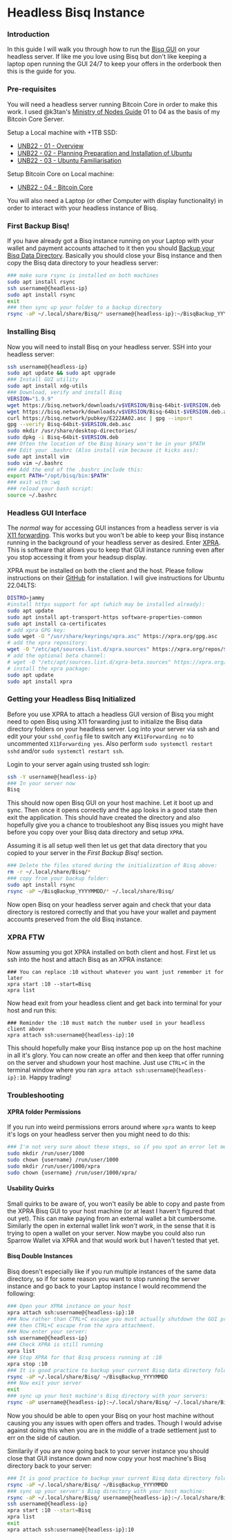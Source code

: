 # Headless Bisq Instance

### Introduction

In this guide I will walk you through how to run the [Bisq GUI](https://bisq.network/) on your headless server. If like me you love using Bisq but don't like keeping a laptop open running the GUI 24/7 to keep your offers in the orderbook then this is the guide for you.

### Pre-requisites

You will need a headless server running Bitcoin Core in order to make this work. I used @k3tan's [Ministry of Nodes Guide](https://youtube.com/playlist?list=PLCRbH-IWlcW2A_kpx2XwAMgT0rcZEZ2Cg) 01 to 04 as the basis of my Bitcoin Core Server.

Setup a Local machine with +1TB SSD:
- [UNB22 - 01 - Overview](https://youtu.be/9Kb7TobTNPI)
- [UNB22 - 02 - Planning Preparation and Installation of Ubuntu](https://youtu.be/siCQvYD6pro)
- [UNB22 - 03 - Ubuntu Familiarisation](https://youtu.be/YpRuP_X1D2s)

Setup Bitcoin Core on Local machine:
- [UNB22 - 04 - Bitcoin Core](https://youtu.be/fx_mLXISrfM) 

You will also need a Laptop (or other Computer with display functionality) in order to interact with your headless instance of Bisq.

### First Backup Bisq!

If you have already got a Bisq instance running on your Laptop with your wallet and payment accounts attached to it then you should [Backup your Bisq Data Directory](https://bisq.wiki/Backing_up_application_data). Basically you should close your Bisq instance and then copy the Bisq data directory to your headless server:

```bash
### make sure rsync is installed on both machines
sudo apt install rsync
ssh username@{headless-ip}
sudo apt install rsync
exit
### then sync up your folder to a backup directory
rsync -aP ~/.local/share/Bisq/* username@{headless-ip}:~/BisqBackup_YYYYMMDD/
```

### Installing Bisq

Now you will need to install Bisq on your headless server. SSH into your headless server:

```bash
ssh username@{headless-ip}
sudo apt update && sudo apt upgrade
### Install GUI utility
sudo apt install xdg-utils
### Download, verify and install Bisq
VERSION="1.9.9"
wget https://bisq.network/downloads/v$VERSION/Bisq-64bit-$VERSION.deb
wget https://bisq.network/downloads/v$VERSION/Bisq-64bit-$VERSION.deb.asc
curl https://bisq.network/pubkey/E222AA02.asc | gpg --import
gpg --verify Bisq-64bit-$VERSION.deb.asc
sudo mkdir /usr/share/desktop-directories/
sudo dpkg -i Bisq-64bit-$VERSION.deb
### Often the location of the Bisq binary won't be in your $PATH
### Edit your .bashrc (Also install vim because it kicks ass):
sudo apt install vim
sudo vim ~/.bashrc
### Add the end of the .bashrc include this:
export PATH="/opt/bisq/bin:$PATH"
### exit with :wq
### reload your bash script:
source ~/.bashrc
```

### Headless GUI Interface

The _normal_ way for accessing GUI instances from a headless server is via [X11 forwarding](https://nulb.app/x4mxj). This works but you won't be able to keep your Bisq instance running in the background of your headless server as desired. Enter [XPRA](https://www.xpra.org/). This is software that allows you to keep that GUI instance running even after you stop accessing it from your headsup display.

XPRA must be installed on both the client and the host. Please follow instructions on their [GitHub](https://github.com/Xpra-org/xpra) for installation. I will give instructions for Ubuntu 22.04LTS:

```bash
DISTRO=jammy
#install https support for apt (which may be installed already):
sudo apt update
sudo apt install apt-transport-https software-properties-common
sudo apt install ca-certificates
# add xpra GPG key:
sudo wget -O "/usr/share/keyrings/xpra.asc" https://xpra.org/gpg.asc
# add the xpra repository:
wget -O "/etc/apt/sources.list.d/xpra.sources" https://xpra.org/repos/$DISTRO/xpra.sources
# add the optional beta channel:
# wget -O "/etc/apt/sources.list.d/xpra-beta.sources" https://xpra.org/repos/$DISTRO/xpra-beta.sources
# install the xpra package:
sudo apt update
sudo apt install xpra
```

### Getting your Headless Bisq Initialized

Before you use XPRA to attach a headless GUI version of Bisq you might need to open Bisq using X11 forwarding just to initialize the Bisq data directory folders on your headless server. Log into your server via ssh and edit your your `sshd_config` file to switch any `#X11Forwarding no` to uncommented `X11Forwarding yes`. Also perform `sudo systemctl restart sshd` and/or `sudo systemctl restart ssh`.

Login to your server again using trusted ssh login:
```bash
ssh -Y username@{headless-ip}
### In your server now
Bisq
```

This should now open Bisq GUI on your host machine. Let it boot up and sync. Then once it opens correctly and the app looks in a good state then exit the application. This should have created the directory and also hopefully give you a chance to troubleshoot any Bisq issues you might have before you copy over your Bisq data directory and setup `XPRA`.

Assuming it is all setup well then let us get that data directory that you copied to your server in the _First Backup Bisq!_ section.
```bash
### Delete the files stored during the initialization of Bisq above:
rm -r ~/.local/share/Bisq/*
### copy from your backup folder:
sudo apt install rsync
rsync -aP ~/BisqBackup_YYYYMMDD/* ~/.local/share/Bisq/
```
Now open Bisq on your headless server again and check that your data directory is restored correctly and that you have your wallet and payment accounts preserved from the old Bisq instance.

### XPRA FTW

Now assuming you got XPRA installed on both client and host. First let us ssh into the host and attach Bisq as an XPRA instance:
```
### You can replace :10 without whatever you want just remember it for later
xpra start :10 --start=Bisq
xpra list
```
Now head exit from your headless client and get back into terminal for your host and run this:
```
### Reminder the :10 must match the number used in your headless client above
xpra attach ssh:username@{headless-ip}:10
```

This should hopefully make your Bisq instance pop up on the host machine in all it's glory. You can now create an offer and then keep that offer running on the server and shudown your host machine. Just use `CTRL+C` in the terminal window where you ran `xpra attach ssh:username@{headless-ip}:10`. Happy trading!

### Troubleshooting
#### XPRA folder Permissions
If you run into weird permissions errors around where `xpra` wants to keep it's logs on your headless server then you might need to do this:
```bash
### I'm not very sure about these steps, so if you spot an error let me know:
sudo mkdir /run/user/1000
sudo chown {username} /run/user/1000
sudo mkdir /run/user/1000/xpra
sudo chown {username} /run/user/1000/xpra/
```
#### Usability Quirks
Small quirks to be aware of, you won't easily be able to copy and paste from the XPRA Bisq GUI to your host machine (or at least I haven't figured that out yet). This can make paying from an external wallet a bit cumbersome. Similarly the open in external wallet link _won't work_, in the sense that it is trying to open a wallet on your server. Now maybe you could also run Sparrow Wallet via XPRA and that would work but I haven't tested that yet.

#### Bisq Double Instances
Bisq doesn't especially like if you run multiple instances of the same data directory, so if for some reason you want to stop running the server instance and go back to your Laptop instance I would recommend the following:
```bash
### Open your XPRA instance on your host
xpra attach ssh:username@{headless-ip}:10
### Now rather than CTRL+C escape you must actually shutdown the GUI properly first
### then CTRL+C escape from the xpra attachment.
### Now enter your server:
ssh username@{headless-ip}
### Check XPRA is still running
xpra list
### Stop XPRA for that Bisq process running at :10
xpra stop :10
### It is good practice to backup your current Bisq data directory folder on your server first:
rsync -aP ~/.local/share/Bisq/ ~/BisqBackup_YYYYMMDD
### Now exit your server
exit
### sync up your host machine's Bisq directory with your servers:
rsync -aP username@{headless-ip}:~/.local/share/Bisq/ ~/.local/share/Bisq/
```

Now you should be able to open your Bisq on your host machine without causing you any issues with open offers and trades. Though I would advise against doing this when you are in the middle of a trade settlement just to err on the side of caution.

Similarily if you are now going back to your server instance you should close that GUI instance down and now copy your host machine's Bisq directory back to your server:
```bash
### It is good practice to backup your current Bisq data directory folder on your server first:
rsync -aP ~/.local/share/Bisq/ ~/BisqBackup_YYYYMMDD
### sync up your server's Bisq directory with your host machine:
rsync -aP ~/.local/share/Bisq/ username@{headless-ip}:~/.local/share/Bisq/
ssh username@{headless-ip}
xpra start :10 --start=Bisq
xpra list
exit
xpra attach ssh:username@{headless-ip}:10
```
